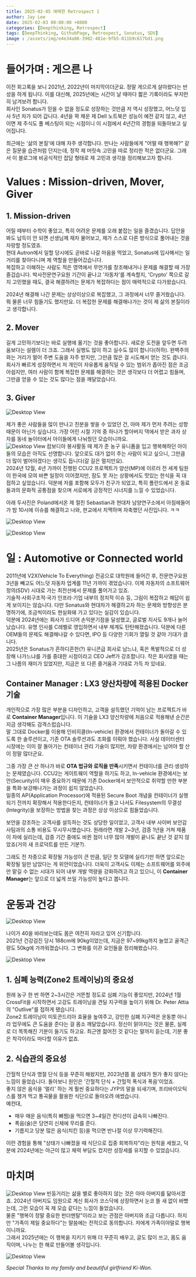 ```yaml
---
title: 2025-02-05 애매한 Retrospect 1
author: Jay Lee
date: 2025-02-03 00:00:00 +0800
categories: [Deepthinking, Retrospect]
tags: [DeepThinking, GithubPage, Retrospect, Sonatus, SDV]
image : /assets/img/e4e34a86-3902-481e-9fb5-811b9c617bd1.png
---
```


# 들어가며 : 게으른 나

이전 회고록을 보니 2021년, 2022년이 마지막이더군요. 정말 게으르게 살아왔다는 반성을 하게 됩니다. 이를 대신해, 2025년에는 시간이 날 때마다 짧은 기록이라도 부지런히 남겨보려 합니다.  
회사인 Sonatus가 믿을 수 없을 정도로 성장하는 것만큼 저 역시 성장했고, 어느덧 입사 5년 차가 되어 갑니다. 4년을 꽉 채운 제 Dell 노트북은 성능이 예전 같지 않고, 4년이면 제 주식도 풀 베스팅이 되는 시점이니 이 시점에서 4년간의 경험을 되돌아보고 싶어집니다.

최근에는 '삶의 본질'에 대해 자주 생각합니다. 만나는 사람들에게 "어떨 때 행복해?" 같은 질문을 습관처럼 던지는데, 정작 제 머릿속 고민을 따로 정리한 적은 없더군요. 그래서 이 블로그에 비공식적인 잡담 형태로 제 고민과 생각을 정리해보고자 합니다.

# Values : Mission-driven, Mover, Giver

## 1. Mission-driven

어릴 때부터 수학이 좋았고, 특히 어려운 문제를 오래 붙잡는 일을 즐겼습니다. 답안을 봐도 납득이 안 되면 선생님께 재차 물어보고, 제가 스스로 다른 방식으로 풀어내는 것을 자랑할 정도였죠.  
현대 Autron에서 일할 당시에도 곧바로 나갈 마음을 먹었고, Sonatus에 입사해서는 일거리를 찾아다니며 제 역할을 만들어갔습니다.  
복잡하고 이해하는 사람도 적은 영역에서 무언가를 창조해내거나 문제를 해결할 때 가장 즐겁습니다. 박사전문연구요원 기간이 끝나고 '자동차'를 계속할지, 'Crypto' 쪽으로 갈지 고민했을 때도, 결국 해결하려는 문제가 복잡하다는 점이 매력적으로 다가왔습니다. 

2024년 해결해 나간 문제는 상상이상으로 복잡했고, 그 과정에서 너무 즐거웠습니다. 뭐 물론 너무 힘들기도 했지만요. 더 복잡한 문제를 해결해나가는 것이 제 삶의 본질이라고 생각합니다.

## 2. Mover

길게 고민하기보다는 바로 실행에 옮기는 것을 좋아합니다. 새로운 도전을 앞두면 두려움보다는 설렘이 더 크죠. 그래서 실행도 많이 하고 실수도 많이 합니다(하하). 완벽주의와는 거리가 멀어 주변 도움을 자주 받지만, 그만큼 많은 걸 시도해서 얻는 것도 큽니다.  
회사가 빠르게 성장하면서 저 개인이 자유롭게 움직일 수 있는 범위가 좁아진 점은 조금 아쉽지만, 여러 사람이 함께 복잡한 문제를 해결하는 것은 생각보다 더 어렵고 힘들며, 그만큼 얻을 수 있는 것도 많다는 점을 깨달았습니다.

## 3. Giver

![Desktop View](/assets/img/sonatus_all.jpg)

제가 좋은 사람들을 많이 만나고 친분을 쌓을 수 있었던 건, 아마 제가 먼저 주려는 성향 때문이 아닌가 싶습니다. 가장 어린 시절 기억 중 하나가 할아버지 댁에서 받은 과자 상자를 동네 놀이터에서 아이들에게 나눠줬던 모습이니까요.  
![Desktop View](/assets/img/cambodia_jay.jpeg)
캄보디아 봉사활동 때 제가 준 농구 유니폼을 입고 행복해하던 아이들의 모습은 아직도 선명합니다. 앞으로도 대가 없이 주는 사람이 되고 싶으니, 그만큼 더 많이 벌어야겠다는 생각도 듭니다(갈 길은 멀지만요).  
2024년 12월, 4년 가까이 진행된 CCU2 프로젝트가 양산(MP)에 이르러 전 세계 팀원이 한국에 모여 바쁜 일정이 이어졌지만, 잠도 못 자는 상황에서도 맛있는 한식을 꼭 대접하고 싶었습니다. 덕분에 저를 포함해 모두가 친구가 되었고, 특히 폴란드에서 온 동료들과의 문화적 공통점을 찾으며 서로에게 긍정적인 시너지를 느낄 수 있었습니다.

아래 두사진은 Poland에서온 제 절친 Sebastian과 현대차 남양연구소에서 아침에들어가 밤 10시에 이슈를 해결하고 나와, 판교에서 치맥하며 자축했던 사진입니다. ㅋㅋ

![Desktop View](/assets/img/IMG_9664.jpeg)

![Desktop View](/assets/img/IMG_9668.jpeg)


# 일 : Automotive or Connected world

2011년에 V2X(Vehicle To Everything) 전공으로 대학원에 들어간 후, 전문연구요원 3년을 빼고도 어느덧 자동차 업계를 11년 가까이 겪었습니다. 이제 자동차의 소프트웨어 정의(SDV) 시대로 가는 최전선에서 문제를 풀어가고 있죠.  
기술적·사회구조적·국가 인프라·기업 내부의 정치적 이슈 등, 그림이 복잡하고 해답이 쉽게 보이지는 않습니다. 다만 Sonatus와 현대차가 해결하고자 하는 문제와 방향성은 분명하기에, 조금씩이라도 현실화돼 가고 있다는 실감이 있습니다.  
덕분에 2024년에는 회사가 드디어 손익분기점을 달성했고, 글로벌 지사도 9개나 늘어났습니다. 유명 인사를 C레벨로 영입하면서 내부 체계도 탄탄해졌습니다. 덕분에 다른 OEM들의 문제도 해결해나갈 수 있다면, IPO 등 다양한 기회가 열릴 것 같아 기대가 큽니다.  
2025년은 Sonatus가 흔하디흔한(?) 유니콘급 회사로 남느냐, 혹은 폭발적으로 더 성장해 나가느냐를 가를 중대한 시점이라고 CEO Jeff가 강조합니다. 작은 회사였을 때는 그 나름의 재미가 있었지만, 지금은 또 다른 즐거움과 기대로 가득 차 있네요.

## Container Manager : LX3 양산차량에 적용된 Docker 기술

개인적으로 가장 많은 부분을 디자인하고, 고객을 설득했던 기억이 남는 프로젝트가 바로 **Container Manager**입니다. 이 기술을 LX3 양산차량에 처음으로 적용해낸 순간은 지금 생각해도 감격스럽습니다.  
말 그대로 Docker를 이용해 인비히클(In-vehicle) 환경에서 컨테이너가 돌아갈 수 있도록 한 솔루션이고, 기존 OTA 솔루션과도 조화를 이뤄야 했습니다. 사실 데이터센터 시장에는 이미 잘 돌아가는 컨테이너 관리 기술이 많지만, 차량 환경에서는 넘어야 할 산이 정말 많더군요.

그중 가장 큰 산 하나가 바로 **OTA 법규와 로직을 만족**시키면서 컨테이너를 관리·생성하는 문제였습니다. CCU2는 게이트웨이 역할을 하기도 하고, In-vehicle 환경에서는 보안(Security)이 매우 중요하기 때문에 기존 Docker에서 보안적으로 취약할 만한 부분을 특화·보강해나가는 과정이 쉽지 않았습니다.  
일종의 AP(Application Processor)에 적용된 Secure Boot 개념을 컨테이너가 실행되기 전까지 확장해서 적용한다든지, 컨테이너가 돌고 나서도 Filesystem의 무결성(Integrity)을 보장하는 방법을 찾는 과정은 상상 이상으로 힘들었습니다.

보안을 강조하는 고객사를 설득하는 것도 상당한 일이었고, 고객사 내부 사이버 보안감사팀과의 소통 비용도 무시무시했습니다. 원래라면 개발 2~3년, 검증 1년을 거쳐 제품이 차에 실리는데, 검증 기간 중에도 바뀐 점이 너무 많아 개발이 끝나도 끝난 것 같지 않았죠(거의 새 프로덕트를 만든 기분?).  

그래도 전 차종으로 확장될 가능성이 큰 만큼, 일단 첫 모델에 실리기만 하면 앞으로는 확장될 일만 남았다는 게 위안이었습니다. 더욱이 고객사도 이제는 소프트웨어를 외주에만 맡길 수 없는 시대가 되어 내부 개발 역량을 강화하려고 하고 있으니, 이 **Container Manager**는 앞으로 더 넓게 쓰일 가능성이 높다고 봅니다.

# 운동과 건강

![Desktop View](/assets/img/hyrox.jpg)

나이가 40을 바라보는데도 몸은 여전히 자라고 있어 신기합니다.  
2021년 건강검진 당시 188cm에 90kg이었는데, 지금은 97~99kg까지 늘었고 골격근량도 50kg에 가까워졌습니다. 그 변화를 이끈 요인들을 정리해봤습니다.

![Desktop View](/assets/img/IMG_1642.jpeg)

## 1. 심폐 능력(Zone2 트레이닝)의 중요성

원래 농구 한 번 하면 2~3시간은 거뜬할 정도로 심폐 기능이 좋았지만, 2024년 1월 CrossFit을 시작하면서 고강도 트레이닝을 견딜 지구력을 높이기 위해 Dr. Peter Attia의 "Outlive"를 접하게 됐습니다.  
Zone2 트레이닝이 미토콘드리아 효율을 높여주고, 강인한 심폐 지구력은 운동뿐 아니라 업무에도 큰 도움을 준다는 걸 몸소 깨달았습니다. 정신이 맑아지는 것은 물론, 실제로 더 똑똑해진 기분이 들기도 하고요. 최근엔 젊어진 것 같다는 말까지 듣는데, 기분 좋은 착각이라도 마다할 이유가 없죠.

## 2. 식습관의 중요성

간헐적 단식과 명절 단식 등을 꾸준히 해왔지만, 2023년쯤 몸 상태가 뭔가 좋지 않다는 느낌이 들었습니다. 돌아보니 원인은 '간헐적 단식 + 간헐적 폭식과 폭음'이었죠.  
좋지 않은 음식을 '멀리' 하는 게 훨씬 중요하다는 JYP의 말을 되새기며, 프리바이오틱스를 챙겨 먹고 통곡물을 활용한 식단으로 돌아오려 애썼습니다.  
예컨대,  
- 매우 매운 음식(특히 뼈찜)을 먹으면 3~4일간 컨디션이 급속히 나빠진다.  
- 폭음(술)은 당연히 신체에 무리를 준다.  
- 기름지고 당분 많은 음식(치킨 등)을 먹으면 반나절 이상 무기력해진다.

이런 경험을 통해 "상태가 나빠졌을 때 식단으로 집중 회복하자"라는 원칙을 세웠고, 덕분에 2024년에는 야근이 많고 체력 부담도 컸지만 성장세를 유지할 수 있었습니다.

# 마치며

![Desktop View](/assets/img/IMG_1887.jpeg)
빈둥거리는 삶을 별로 좋아하지 않는 것은 아마 아버지를 닮아서겠죠. 2024년 아버지도 임원으로 계신 회사가 코스닥에 상장하면서 눈코 뜰 새 없이 바빴는데, 그런 모습이 꼭 제 모습 같다는 느낌이 들었습니다.  
물론 "행복이 정말 중요한 펀더멘탈"이라고 보는 관점은 아버지와 조금 다릅니다. 하지만 "가족이 제일 중요하다"는 말씀에는 전적으로 동의합니다. 저에게 가족이야말로 행복이니까요.  
그래서 2025년에는 이 행복을 지키기 위해 더 꾸준히 배우고, 글도 많이 쓰고, 몸도 움직이며, 나누는 한 해로 만들어볼 생각입니다.

![Desktop View](/assets/img/IMG_7707.jpg)

*Special Thanks to my family and beautiful girlfriend Ki-Won.*

